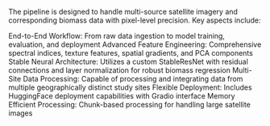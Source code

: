 The pipeline is designed to handle multi-source satellite imagery and corresponding biomass data with pixel-level precision. Key aspects include:

End-to-End Workflow: From raw data ingestion to model training, evaluation, and deployment
Advanced Feature Engineering: Comprehensive spectral indices, texture features, spatial gradients, and PCA components
Stable Neural Architecture: Utilizes a custom StableResNet with residual connections and layer normalization for robust biomass regression
Multi-Site Data Processing: Capable of processing and integrating data from multiple geographically distinct study sites
Flexible Deployment: Includes HuggingFace deployment capabilities with Gradio interface
Memory Efficient Processing: Chunk-based processing for handling large satellite images